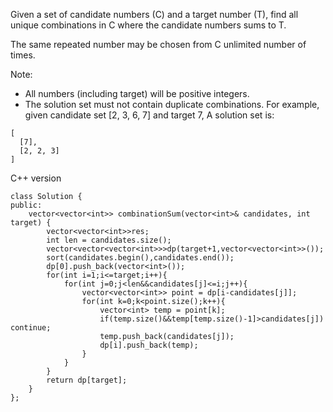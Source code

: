 Given a set of candidate numbers (C) and a target number (T), find all unique combinations in C where the candidate numbers sums to T.

The same repeated number may be chosen from C unlimited number of times.

Note:
- All numbers (including target) will be positive integers.
- The solution set must not contain duplicate combinations.
For example, given candidate set [2, 3, 6, 7] and target 7, 
A solution set is: 

```
[
  [7],
  [2, 2, 3]
]
```

C++ version
```
class Solution {
public:
    vector<vector<int>> combinationSum(vector<int>& candidates, int target) {
        vector<vector<int>>res;
        int len = candidates.size();
        vector<vector<vector<int>>>dp(target+1,vector<vector<int>>());
        sort(candidates.begin(),candidates.end());
        dp[0].push_back(vector<int>());
        for(int i=1;i<=target;i++){
            for(int j=0;j<len&&candidates[j]<=i;j++){
                vector<vector<int>> point = dp[i-candidates[j]];
                for(int k=0;k<point.size();k++){
                    vector<int> temp = point[k];
                    if(temp.size()&&temp[temp.size()-1]>candidates[j]) continue;
                    temp.push_back(candidates[j]);
                    dp[i].push_back(temp);
                }
            }
        }
        return dp[target];
    }
};
```
